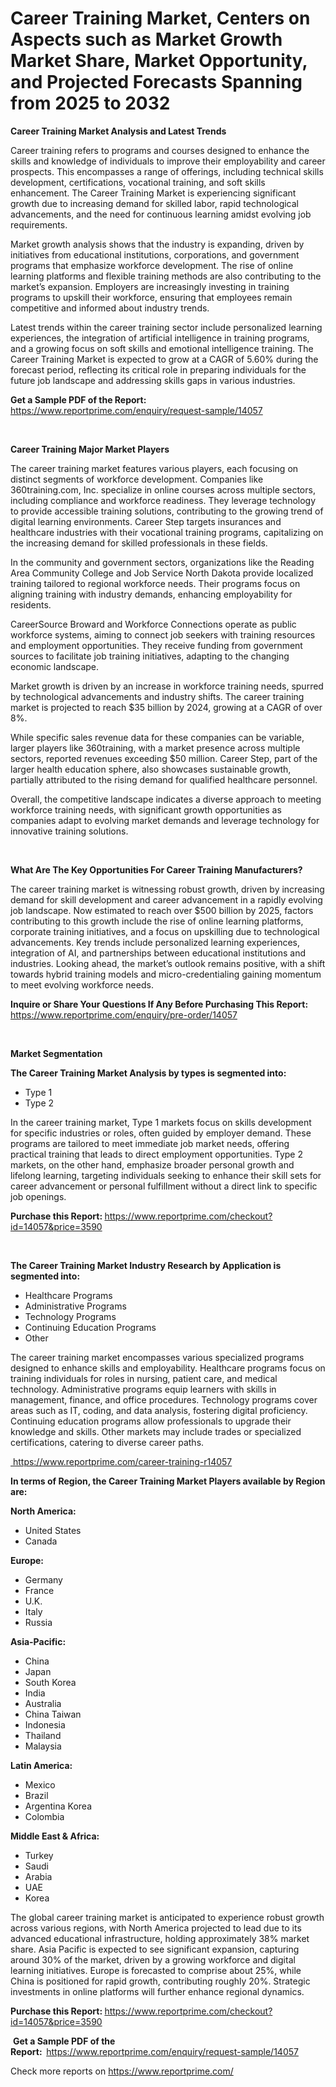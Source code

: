 <p><h1>Career Training Market, Centers on Aspects such as Market Growth Market Share, Market Opportunity, and Projected Forecasts Spanning from 2025 to 2032</h1></p><p><strong>Career Training Market Analysis and Latest Trends</strong></p>
<p><p>Career training refers to programs and courses designed to enhance the skills and knowledge of individuals to improve their employability and career prospects. This encompasses a range of offerings, including technical skills development, certifications, vocational training, and soft skills enhancement. The Career Training Market is experiencing significant growth due to increasing demand for skilled labor, rapid technological advancements, and the need for continuous learning amidst evolving job requirements.</p><p>Market growth analysis shows that the industry is expanding, driven by initiatives from educational institutions, corporations, and government programs that emphasize workforce development. The rise of online learning platforms and flexible training methods are also contributing to the market’s expansion. Employers are increasingly investing in training programs to upskill their workforce, ensuring that employees remain competitive and informed about industry trends.</p><p>Latest trends within the career training sector include personalized learning experiences, the integration of artificial intelligence in training programs, and a growing focus on soft skills and emotional intelligence training. The Career Training Market is expected to grow at a CAGR of 5.60% during the forecast period, reflecting its critical role in preparing individuals for the future job landscape and addressing skills gaps in various industries.</p></p>
<p><strong>Get a Sample PDF of the Report:&nbsp;</strong> <a href="https://www.reportprime.com/enquiry/request-sample/14057?utm_campaign=2219&utm_medium=2&utm_source=Github&utm_content=ia&utm_term=20032025&utm_id=career-training">https://www.reportprime.com/enquiry/request-sample/14057</a></p>
<p>&nbsp;</p>
<p><strong>Career Training Major Market Players</strong></p>
<p><p>The career training market features various players, each focusing on distinct segments of workforce development. Companies like 360training.com, Inc. specialize in online courses across multiple sectors, including compliance and workforce readiness. They leverage technology to provide accessible training solutions, contributing to the growing trend of digital learning environments. Career Step targets insurances and healthcare industries with their vocational training programs, capitalizing on the increasing demand for skilled professionals in these fields.</p><p>In the community and government sectors, organizations like the Reading Area Community College and Job Service North Dakota provide localized training tailored to regional workforce needs. Their programs focus on aligning training with industry demands, enhancing employability for residents.</p><p>CareerSource Broward and Workforce Connections operate as public workforce systems, aiming to connect job seekers with training resources and employment opportunities. They receive funding from government sources to facilitate job training initiatives, adapting to the changing economic landscape.</p><p>Market growth is driven by an increase in workforce training needs, spurred by technological advancements and industry shifts. The career training market is projected to reach $35 billion by 2024, growing at a CAGR of over 8%.</p><p>While specific sales revenue data for these companies can be variable, larger players like 360training, with a market presence across multiple sectors, reported revenues exceeding $50 million. Career Step, part of the larger health education sphere, also showcases sustainable growth, partially attributed to the rising demand for qualified healthcare personnel.</p><p>Overall, the competitive landscape indicates a diverse approach to meeting workforce training needs, with significant growth opportunities as companies adapt to evolving market demands and leverage technology for innovative training solutions.</p></p>
<p>&nbsp;</p>
<p><strong>What Are The Key Opportunities For Career Training Manufacturers?</strong></p>
<p><p>The career training market is witnessing robust growth, driven by increasing demand for skill development and career advancement in a rapidly evolving job landscape. Now estimated to reach over $500 billion by 2025, factors contributing to this growth include the rise of online learning platforms, corporate training initiatives, and a focus on upskilling due to technological advancements. Key trends include personalized learning experiences, integration of AI, and partnerships between educational institutions and industries. Looking ahead, the market’s outlook remains positive, with a shift towards hybrid training models and micro-credentialing gaining momentum to meet evolving workforce needs.</p></p>
<p><strong>Inquire or Share Your Questions If Any Before Purchasing This Report:</strong> <a href="https://www.reportprime.com/enquiry/pre-order/14057?utm_campaign=2219&utm_medium=2&utm_source=Github&utm_content=ia&utm_term=20032025&utm_id=career-training">https://www.reportprime.com/enquiry/pre-order/14057</a></p>
<p>&nbsp;</p>
<p><strong>Market Segmentation</strong></p>
<p><strong>The Career Training Market Analysis by types is segmented into:</strong></p>
<p><ul><li>Type 1</li><li>Type 2</li></ul></p>
<p><p>In the career training market, Type 1 markets focus on skills development for specific industries or roles, often guided by employer demand. These programs are tailored to meet immediate job market needs, offering practical training that leads to direct employment opportunities. Type 2 markets, on the other hand, emphasize broader personal growth and lifelong learning, targeting individuals seeking to enhance their skill sets for career advancement or personal fulfillment without a direct link to specific job openings.</p></p>
<p><strong>Purchase this Report:&nbsp;</strong><a href="https://www.reportprime.com/checkout?id=14057&price=3590&utm_campaign=2219&utm_medium=2&utm_source=Github&utm_content=ia&utm_term=20032025&utm_id=career-training">https://www.reportprime.com/checkout?id=14057&price=3590</a></p>
<p>&nbsp;</p>
<p><strong>The Career Training Market Industry Research by Application is segmented into:</strong></p>
<p><ul><li>Healthcare Programs</li><li>Administrative Programs</li><li>Technology Programs</li><li>Continuing Education Programs</li><li>Other</li></ul></p>
<p><p>The career training market encompasses various specialized programs designed to enhance skills and employability. Healthcare programs focus on training individuals for roles in nursing, patient care, and medical technology. Administrative programs equip learners with skills in management, finance, and office procedures. Technology programs cover areas such as IT, coding, and data analysis, fostering digital proficiency. Continuing education programs allow professionals to upgrade their knowledge and skills. Other markets may include trades or specialized certifications, catering to diverse career paths.</p></p>
<p><a href="https://www.reportprime.com/career-training-r14057?utm_campaign=2219&utm_medium=2&utm_source=Github&utm_content=ia&utm_term=20032025&utm_id=career-training">&nbsp;https://www.reportprime.com/career-training-r14057</a></p>
<p><strong>In terms of Region, the Career Training Market Players available by Region are:</strong></p>
<p>
    <p> <strong> North America: </strong>
        <ul>
            <li>United States</li>
            <li>Canada</li>
        </ul>
        </p> 
    <p> <strong> Europe: </strong>
        <ul>
            <li>Germany</li>
            <li>France</li>
            <li>U.K.</li>
            <li>Italy</li>
            <li>Russia</li>
        </ul>
        </p> 
    <p> <strong> Asia-Pacific: </strong>
        <ul>
            <li>China</li>
            <li>Japan</li>
            <li>South Korea</li>
            <li>India</li>
            <li>Australia</li>
            <li>China Taiwan</li>
            <li>Indonesia</li>
            <li>Thailand</li>
            <li>Malaysia</li>
        </ul>
        </p> 
    <p> <strong> Latin America: </strong>
        <ul>
            <li>Mexico</li>
            <li>Brazil</li>
            <li>Argentina Korea</li>
            <li>Colombia</li>
        </ul>
        </p> 
    <p> <strong> Middle East & Africa: </strong>
        <ul>
            <li>Turkey</li>
            <li>Saudi</li>
            <li>Arabia</li>
            <li>UAE</li>
            <li>Korea</li>
        </ul>
    </p>
    </p>
<p><p>The global career training market is anticipated to experience robust growth across various regions, with North America projected to lead due to its advanced educational infrastructure, holding approximately 38% market share. Asia Pacific is expected to see significant expansion, capturing around 30% of the market, driven by a growing workforce and digital learning initiatives. Europe is forecasted to comprise about 25%, while China is positioned for rapid growth, contributing roughly 20%. Strategic investments in online platforms will further enhance regional dynamics.</p></p>
<p><strong>Purchase this Report: </strong><a href="https://www.reportprime.com/checkout?id=14057&price=3590&utm_campaign=2219&utm_medium=2&utm_source=Github&utm_content=ia&utm_term=20032025&utm_id=career-training">https://www.reportprime.com/checkout?id=14057&price=3590</a></p>
<p>&nbsp;<strong>Get a Sample PDF of the Report:&nbsp;&nbsp;</strong><a href="https://www.reportprime.com/enquiry/request-sample/14057?utm_campaign=2219&utm_medium=2&utm_source=Github&utm_content=ia&utm_term=20032025&utm_id=career-training">https://www.reportprime.com/enquiry/request-sample/14057</a></p>
<p><strong></strong></p>
<p>Check more reports on <a href="https://www.reportprime.com/?utm_campaign=2219&utm_medium=2&utm_source=Github&utm_content=ia&utm_term=20032025&utm_id=career-training">https://www.reportprime.com/</a></p>